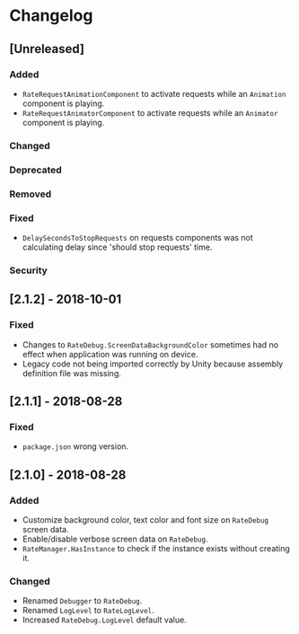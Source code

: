 # Changelog

## [Unreleased]
### Added
- `RateRequestAnimationComponent` to activate requests while an `Animation` component is playing.
- `RateRequestAnimatorComponent` to activate requests while an `Animator` component is playing.
### Changed
### Deprecated
### Removed
### Fixed
- `DelaySecondsToStopRequests` on requests components was not calculating delay since 'should stop requests' time.
### Security

## [2.1.2] - 2018-10-01
### Fixed
- Changes to `RateDebug.ScreenDataBackgroundColor` sometimes had no effect when application was running on device.
- Legacy code not being imported correctly by Unity because assembly definition file was missing.

## [2.1.1] - 2018-08-28
### Fixed
- `package.json` wrong version.

## [2.1.0] - 2018-08-28
### Added
- Customize background color, text color and font size on `RateDebug` screen data.
- Enable/disable verbose screen data on `RateDebug`.
- `RateManager.HasInstance` to check if the instance exists without creating it.
### Changed
- Renamed `Debugger` to `RateDebug`.
- Renamed `LogLevel` to `RateLogLevel`.
- Increased `RateDebug.LogLevel` default value.